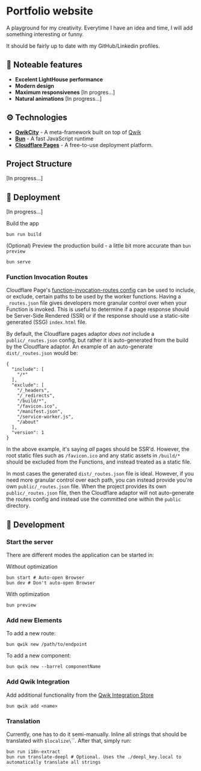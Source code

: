 # Portfolio website

A playground for my creativity. Everytime I have an idea and time, I will add something interesting or funny.

It should be fairly up to date with my GitHub/Linkedin profiles.

## 🚀 Noteable features

- **Excelent LightHouse performance**
- **Modern design**
- **Maximum responsivenes** [In progres...]
- **Natural animations** [In progress...]

## ⚙️ Technologies
- **[QwikCity](https://qwik.dev/qwikcity/overview/)** - A meta-framework built on top of [Qwik](https://qwik.dev/)
- **[Bun](https://bun.com/)** - A fast JavaScript runtime
- **[Cloudflare Pages](https://pages.cloudflare.com/)** - A free-to-use deployment platform.

## Project Structure

[In progress...]

## 📖 Deployment

[In progress...]

Build the app
```shell
bun run build
```

(Optional) Preview the production build - a little bit more accurate than `bun preview`
```shell
bun serve
```

### Function Invocation Routes

Cloudflare Page's [function-invocation-routes config](https://developers.cloudflare.com/pages/platform/functions/routing/#functions-invocation-routes) can be used to include, or exclude, certain paths to be used by the worker functions. Having a `_routes.json` file gives developers more granular control over when your Function is invoked.
This is useful to determine if a page response should be Server-Side Rendered (SSR) or if the response should use a static-site generated (SSG) `index.html` file.

By default, the Cloudflare pages adaptor _does not_ include a `public/_routes.json` config, but rather it is auto-generated from the build by the Cloudflare adaptor. An example of an auto-generate `dist/_routes.json` would be:

```
{
  "include": [
    "/*"
  ],
  "exclude": [
    "/_headers",
    "/_redirects",
    "/build/*",
    "/favicon.ico",
    "/manifest.json",
    "/service-worker.js",
    "/about"
  ],
  "version": 1
}
```

In the above example, it's saying _all_ pages should be SSR'd. However, the root static files such as `/favicon.ico` and any static assets in `/build/*` should be excluded from the Functions, and instead treated as a static file.

In most cases the generated `dist/_routes.json` file is ideal. However, if you need more granular control over each path, you can instead provide you're own `public/_routes.json` file. When the project provides its own `public/_routes.json` file, then the Cloudflare adaptor will not auto-generate the routes config and instead use the committed one within the `public` directory.


## 🐳 Development

### Start the server

There are different modes the application can be started in:

Without optimization
```shell
bun start # Auto-open Browser
bun dev # Don't auto-open Browser
```

With optimization
```shell
bun preview
```

### Add new Elements

To add a new route:
```shell
bun qwik new /path/to/endpoint
```

To add a new component:
```shell
bun qwik new --barrel componentName
```

### Add Qwik Integration

Add additional functionality from the [Qwik Integration Store](https://qwik.dev/docs/integrations/)
```shell
bun qwik add <name>
```
### Translation
Currently, one has to do it semi-manually. Inline all strings that should be translated with `$localize\`<some-string>\``.
After that, simply run:

```shell
bun run i18n-extract
bun run translate-deepl # Optional. Uses the ./deepl_key.local to automatically translate all strings
```